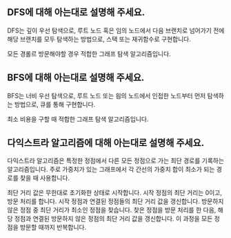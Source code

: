## DFS에 대해 아는대로 설명해 주세요.

DFS는 깊이 우선 탐색으로, 루트 노드 혹은 임의 노드에서 다음 브랜치로 넘어가기 전에 해당 브랜치를 모두 탐색하는 방법으로, 스택 또는 재귀함수로 구현합니다.

모든 경롤르 방문해야할 경우 적합한 그래프 탐색 알고리즘입니다.

## BFS에 대해 아는대로 설명해 주세요.

BFS는 너비 우선 탐색으로, 루트 노드 또는 읨의 노드에서 인접한 노드부터 먼저 탐색하는 방법으로, 큐를 통해 구현합니다.

최소 비용을 구할 때 적합한 그래프 탐색 알고리즘입니다.

## 다익스트라 알고리즘에 대해 아는대로 설명해 주세요.

다익스트라 알고리즘은 특정한 정점에서 다른 모든 정점으로 가는 최단 경로를 기록하는 알고리즘입니다. 주로 가중치가 있는 그래프에서 각 간선의 가중치 합이 최소가 되는 경로를 찾을 때 사용합니다.

최단 거리 값은 무한대로 초기화한 상태로 시작합니다. 시작 정점의 최단 거리는 0이고, 방문 처리를 합니다. 시작 정점과 연결된 정점들의 최단 거리 값을 갱신합니다. 방문하지 않은 정점 중 최단 거리가 최소인 정점을 찾습니다. 찾은 정점을 방문 처리를 한 다음, 해당 정점과 연결된 방문하지 않은 정점의 최단 거리 값을 갱신합니다.
이 과정을 모든 정점을 방문할 때까지 반복합니다.
